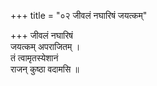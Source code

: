 +++
title = "०२ जीवलं नघारिषं जयत्कम्"

+++
जीवलं नघारिषं  
जयत्कम् अपराजितम् ।  
तं त्वामृतस्येशानं  
राजन् कुष्ठा वदामसि ॥